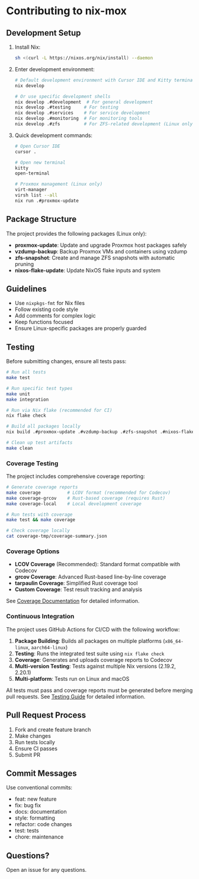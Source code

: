 # Contributing to nix-mox

## Development Setup

1. Install Nix:

   ```bash
   sh <(curl -L https://nixos.org/nix/install) --daemon
   ```

2. Enter development environment:

   ```bash
   # Default development environment with Cursor IDE and Kitty terminal
   nix develop

   # Or use specific development shells
   nix develop .#development  # For general development
   nix develop .#testing     # For testing
   nix develop .#services    # For service development
   nix develop .#monitoring  # For monitoring tools
   nix develop .#zfs         # For ZFS-related development (Linux only)
   ```

3. Quick development commands:

   ```bash
   # Open Cursor IDE
   cursor .

   # Open new terminal
   kitty
   open-terminal

   # Proxmox management (Linux only)
   virt-manager
   virsh list --all
   nix run .#proxmox-update
   ```

## Package Structure

The project provides the following packages (Linux only):

- **proxmox-update**: Update and upgrade Proxmox host packages safely
- **vzdump-backup**: Backup Proxmox VMs and containers using vzdump
- **zfs-snapshot**: Create and manage ZFS snapshots with automatic pruning
- **nixos-flake-update**: Update NixOS flake inputs and system

## Guidelines

- Use `nixpkgs-fmt` for Nix files
- Follow existing code style
- Add comments for complex logic
- Keep functions focused
- Ensure Linux-specific packages are properly guarded

## Testing

Before submitting changes, ensure all tests pass:

```bash
# Run all tests
make test

# Run specific test types
make unit
make integration

# Run via Nix flake (recommended for CI)
nix flake check

# Build all packages locally
nix build .#proxmox-update .#vzdump-backup .#zfs-snapshot .#nixos-flake-update

# Clean up test artifacts
make clean
```

### Coverage Testing

The project includes comprehensive coverage reporting:

```bash
# Generate coverage reports
make coverage          # LCOV format (recommended for Codecov)
make coverage-grcov    # Rust-based coverage (requires Rust)
make coverage-local    # Local development coverage

# Run tests with coverage
make test && make coverage

# Check coverage locally
cat coverage-tmp/coverage-summary.json
```

### Coverage Options

- **LCOV Coverage** (Recommended): Standard format compatible with Codecov
- **grcov Coverage**: Advanced Rust-based line-by-line coverage
- **tarpaulin Coverage**: Simplified Rust coverage tool
- **Custom Coverage**: Test result tracking and analysis

See [Coverage Documentation](./COVERAGE.md) for detailed information.

### Continuous Integration

The project uses GitHub Actions for CI/CD with the following workflow:

1. **Package Building**: Builds all packages on multiple platforms (`x86_64-linux`, `aarch64-linux`)
2. **Testing**: Runs the integrated test suite using `nix flake check`
3. **Coverage**: Generates and uploads coverage reports to Codecov
4. **Multi-version Testing**: Tests against multiple Nix versions (2.19.2, 2.20.1)
5. **Multi-platform**: Tests run on Linux and macOS

All tests must pass and coverage reports must be generated before merging pull requests. See [Testing Guide](./guides/testing.md) for detailed information.

## Pull Request Process

1. Fork and create feature branch
2. Make changes
3. Run tests locally
4. Ensure CI passes
5. Submit PR

## Commit Messages

Use conventional commits:

- feat: new feature
- fix: bug fix
- docs: documentation
- style: formatting
- refactor: code changes
- test: tests
- chore: maintenance

## Questions?

Open an issue for any questions.
